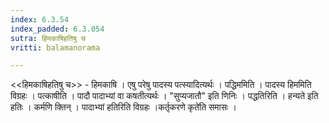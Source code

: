 ```yaml
---
index: 6.3.54
index_padded: 6.3.054
sutra: हिमकाषिहतिषु च
vritti: balamanorama

---
```

<<हिमकाषिहतिषु च>> - हिमकाषि । एषु परेषु पादस्य पत्स्यादित्यर्थः । पद्धिममिति । पादस्य हिममिति विग्रहः । पत्काषीति । पादौ पादाभ्यां वा कषतीत्यर्थः । "सुप्यजातौ" इति णिनिः । पद्धतिरिति । हन्यते इति हतिः । कर्मणि क्तिन् । पादाभ्यां हतिरिति विग्रहः ।कर्तृकरणे कृते॑ति समासः । 